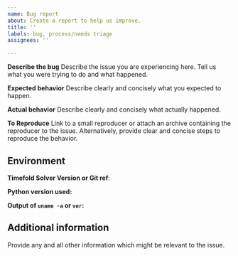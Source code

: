 ```yaml
---
name: Bug report
about: Create a report to help us improve.
title: ''
labels: bug, process/needs triage
assignees: ''

---
```


**Describe the bug**
Describe the issue you are experiencing here.
Tell us what you were trying to do and what happened.

**Expected behavior**
Describe clearly and concisely what you expected to happen.

**Actual behavior**
Describe clearly and concisely what actually happened.

**To Reproduce**
Link to a small reproducer or attach an archive containing the reproducer to the issue.
Alternatively, provide clear and concise steps to reproduce the behavior.

## Environment

**Timefold Solver Version or Git ref**: 

**Python version used:**

**Output of `uname -a` or `ver`:**

## Additional information

Provide any and all other information which might be relevant to the issue.
